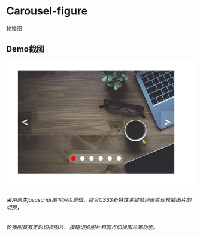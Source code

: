 # Carousel-figure
轮播图  
## Demo截图
![界面静态图](img/cover.jpg)
###### 采用原生javascript编写网页逻辑，结合CSS3新特性关键帧动画实现轮播图片的切换，
###### 轮播图具有定时切换图片、按钮切换图片和圆点切换图片等功能。
